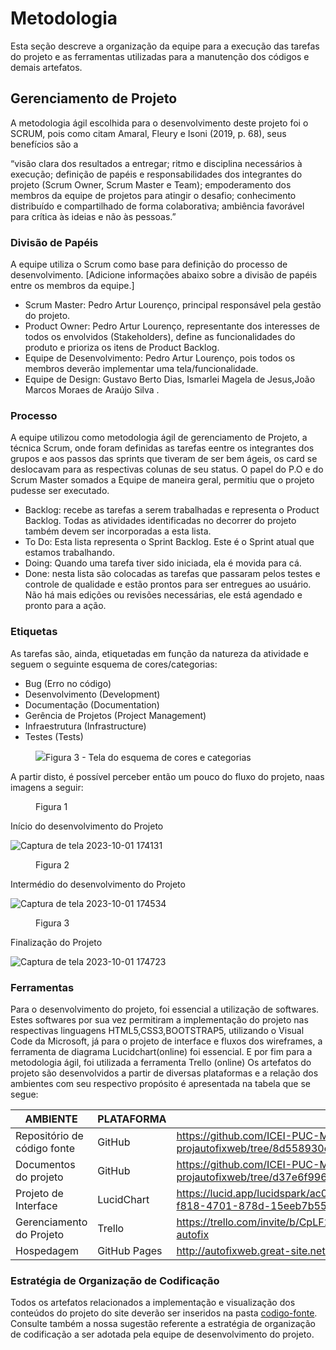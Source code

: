 
# Metodologia

Esta seção descreve a organização da equipe para a execução das tarefas do projeto e as ferramentas utilizadas para a manutenção dos códigos e demais artefatos.


## Gerenciamento de Projeto
A metodologia ágil escolhida para o desenvolvimento deste projeto foi o SCRUM, pois como citam Amaral, Fleury e Isoni (2019, p. 68), seus benefícios são a

“visão clara dos resultados a entregar; ritmo e disciplina necessários à execução; definição de papéis e responsabilidades dos integrantes do projeto (Scrum Owner, Scrum Master e Team); empoderamento dos membros da equipe de projetos para atingir o desafio; conhecimento distribuído e compartilhado de forma colaborativa; ambiência favorável para crítica às ideias e não às pessoas.”

### Divisão de Papéis

A equipe utiliza o Scrum como base para definição do processo de desenvolvimento.
[Adicione informações abaixo sobre a divisão de papéis entre os membros da equipe.]
- Scrum Master: Pedro Artur Lourenço, principal responsável pela gestão do projeto.
- Product Owner: Pedro Artur Lourenço, representante dos interesses de todos os envolvidos (Stakeholders), define as funcionalidades do produto e prioriza os itens de Product Backlog.
- Equipe de Desenvolvimento: Pedro Artur Lourenço, pois todos os membros deverão implementar uma tela/funcionalidade.
- Equipe de Design: Gustavo Berto Dias, Ismarlei Magela de Jesus,João Marcos Moraes de Araújo Silva   .

### Processo
A equipe utilizou como metodologia ágil de gerenciamento de Projeto, a técnica Scrum, onde foram definidas as tarefas eentre os integrantes dos grupos e aos passos das sprints que tiveram de ser bem ágeis, os card se deslocavam para as respectivas colunas de seu status. O papel do P.O e do Scrum Master somados a Equipe de maneira geral, permitiu que o projeto pudesse ser executado.

- Backlog: recebe as tarefas a serem trabalhadas e representa o Product Backlog. Todas as atividades identificadas no decorrer do projeto também devem ser incorporadas a esta lista. 
- To Do: Esta lista representa o Sprint Backlog. Este é o Sprint atual que estamos trabalhando. 
- Doing: Quando uma tarefa tiver sido iniciada, ela é movida para cá. 
- Done: nesta lista são colocadas as tarefas que passaram pelos testes e controle de qualidade e estão prontos para ser entregues ao usuário. Não há mais edições ou revisões necessárias, ele está agendado e pronto para a ação.

### Etiquetas
<p>As tarefas são, ainda, etiquetadas em função da natureza da atividade e seguem o seguinte esquema de cores/categorias:</p>

<ul>
  <li>Bug (Erro no código)</li>
  <li>Desenvolvimento (Development)</li>
  <li>Documentação (Documentation)</li>
  <li>Gerência de Projetos (Project Management)</li>
  <li>Infraestrutura (Infrastructure)</li>
  <li>Testes (Tests)</li>
</ul>

<figure> 
  <img src="https://user-images.githubusercontent.com/100447878/164068979-9eed46e1-9b44-461e-ab88-c2388e6767a1.png"
    <figcaption>Figura 3 - Tela do esquema de cores e categorias</figcaption>
</figure> 
A partir disto, é possível perceber então um pouco do fluxo do projeto, naas imagens a seguir:


<figure> 
    <figcaption>Figura 1</figcaption>
</figure> Início do desenvolvimento do Projeto

![Captura de tela 2023-10-01 174131](https://github.com/ICEI-PUC-Minas-PMV-ADS/pmv-ads-2023-2-e1-proj-web-t13-pmv-ads-2023-2-e1-projautofixweb/assets/114092147/07aa2c9c-1a77-4be5-8e28-211f08104886)


<figure> 
    <figcaption>Figura 2</figcaption>
</figure> Intermédio do desenvolvimento do Projeto

![Captura de tela 2023-10-01 174534](https://github.com/ICEI-PUC-Minas-PMV-ADS/pmv-ads-2023-2-e1-proj-web-t13-pmv-ads-2023-2-e1-projautofixweb/assets/114092147/69970d82-8b1b-4536-859a-ac9db51c808d)


<figure> 
    <figcaption>Figura 3</figcaption>
</figure> Finalização do Projeto

![Captura de tela 2023-10-01 174723](https://github.com/ICEI-PUC-Minas-PMV-ADS/pmv-ads-2023-2-e1-proj-web-t13-pmv-ads-2023-2-e1-projautofixweb/assets/114092147/1241a56b-32b9-45a9-9222-d7e0c4fb829b)


### Ferramentas
Para o desenvolvimento do projeto, foi essencial a utilização de softwares. Estes softwares por sua vez permitiram a implementação do projeto nas respectivas linguagens HTML5,CSS3,BOOTSTRAP5, utilizando o Visual Code da Microsoft, já para o projeto de interface e fluxos dos wireframes, a ferramenta de diagrama Lucidchart(online) foi essencial. E por fim para a metodologia ágil, foi utilizada a ferramenta Trello (online)
Os artefatos do projeto são desenvolvidos a partir de diversas plataformas e a relação dos ambientes com seu respectivo propósito é apresentada na tabela que se segue:

| AMBIENTE                            | PLATAFORMA                         | LINK DE ACESSO                         |
|-------------------------------------|------------------------------------|----------------------------------------|
| Repositório de código fonte         | GitHub                             | https://github.com/ICEI-PUC-Minas-PMV-ADS/pmv-ads-2023-2-e1-proj-web-t13-pmv-ads-2023-2-e1-projautofixweb/tree/8d558930d8ee64844130641ce4d3998b1760172a/codigo-fonte                          |
| Documentos do projeto               | GitHub                             | https://github.com/ICEI-PUC-Minas-PMV-ADS/pmv-ads-2023-2-e1-proj-web-t13-pmv-ads-2023-2-e1-projautofixweb/tree/d37e6f996200d13a46f1616a1795280390c61a41/documentos                       |
| Projeto de Interface                | LucidChart                              | https://lucid.app/lucidspark/ac041088-9607-4794-87ca-e845e1d87673/edit?invitationId=inv_cb41d214-f818-4701-878d-15eeb7b550c7                          |
| Gerenciamento do Projeto            | Trello                    | https://trello.com/invite/b/CpLF2zk9/ATTI69f42baab75d0ab01647bb97b3b361db4026CA4F/desenvolvimento-autofix                           |
| Hospedagem                          | GitHub Pages                       | http://autofixweb.great-site.net/autofix/src/index.html                      |


### Estratégia de Organização de Codificação 

Todos os artefatos relacionados a implementação e visualização dos conteúdos do projeto do site deverão ser inseridos na pasta [codigo-fonte](http://https://github.com/ICEI-PUC-Minas-PMV-ADS/WebApplicationProject-Template-v2/tree/main/codigo-fonte). Consulte também a nossa sugestão referente a estratégia de organização de codificação a ser adotada pela equipe de desenvolvimento do projeto.
